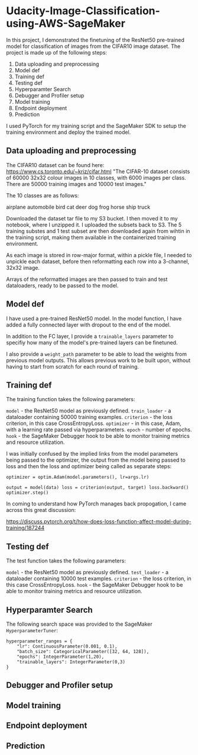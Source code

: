 # Udacity-Image-Classification-using-AWS-SageMaker

In this project, I demonstrated the finetuning of the ResNet50 pre-trained model for classification of images from the CIFAR10 image dataset. 
The project is made up of the following steps:

1. Data uploading and preprocessing
2. Model def
3. Training def
4. Testing def
5. Hyperparamter Search
6. Debugger and Profiler setup
7. Model training
8. Endpoint deployment
9. Prediction

I used PyTorch for my training script and the SageMaker SDK to setup the training environment and deploy the trained model. 

## Data uploading and preprocessing

The CIFAR10 dataset can be found here: https://www.cs.toronto.edu/~kriz/cifar.html
"The CIFAR-10 dataset consists of 60000 32x32 colour images in 10 classes, with 6000 images per class. There are 50000 training images and 10000 test images."

The 10 classes are as follows:

airplane
automobile
bird
cat
deer
dog
frog
horse
ship
truck

Downloaded the dataset tar file to my S3 bucket. I then moved it to my notebook, where I unzipped it. I uploaded the subsets back to S3. 
The 5 training substes and 1 test subset are then downloaded again from wihtin in the training script, making them available in the containerized training environment. 

As each image is stored in row-major format, within a pickle file, I needed to unpickle each dataset, before then reformatting each row into a 3-channel, 32x32 image. 

Arrays of the reformatted images are then passed to train and test dataloaders, ready to be passed to the model.

## Model def

I have used a pre-trained ResNet50 model. 
In the model function, I have added a fully connected layer with dropout to the end of the model.

In addition to the FC layer, I provide a `trainable_layers` parameter to specifiy how many of the model's pre-trained layers can be finetuned. 

I also provide a `weight_path` parameter to be able to load the weights from previous model outputs. This allows previous work to be built upon, without having to start from scratch for each round of training. 

## Training def

The training function takes the following parameters:

`model` - the ResNet50 model as previously defined.
`train_loader` - a dataloader containing 50000 training examples.
`criterion` - the loss criterion, in this case CrossEntropyLoss.
`optimizer` - in this case, Adam, with a learning rate passed via hyperparameters.
`epoch` - number of epochs.
`hook` - the SageMaker Debugger hook to be able to monitor training metrics and resource utilization. 

I was initially confused by the implied links from the model parameters being passed to the optimizer, the output from the model being passed to loss and then the loss and optimizer being called as separate steps:

`optimizer = optim.Adam(model.parameters(), lr=args.lr)`

`output = model(data)
loss = criterion(output, target)
loss.backward()
optimizer.step()`

In coming to understand how PyTorch manages back propogation, I came across this great discussion:

https://discuss.pytorch.org/t/how-does-loss-function-affect-model-during-training/187244

## Testing def

The test function takes the following parameters:

`model` - the ResNet50 model as previously defined.
`test_loader` - a dataloader containing 10000 test examples.
`criterion` - the loss criterion, in this case CrossEntropyLoss.
`hook` - the SageMaker Debugger hook to be able to monitor training metrics and resource utilization. 

## Hyperparamter Search

The following search space was provided to the SageMaker `HyperparameterTuner`:

```
hyperparameter_ranges = {
    "lr": ContinuousParameter(0.001, 0.1),
    "batch_size": CategoricalParameter([32, 64, 128]),
    "epochs": IntegerParameter(1,20),
    "trainable_layers": IntegerParameter(0,3)
}
```


## Debugger and Profiler setup
## Model training
## Endpoint deployment
## Prediction
